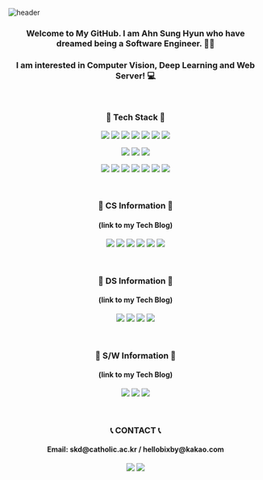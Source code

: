 <!--
**SkiddieAhn/SkiddieAhn** is a ✨ _special_ ✨ repository because its `README.md` (this file) appears on your GitHub profile.

Here are some ideas to get you started:

- 🔭 I’m currently working on ...
- 🌱 I’m currently learning ...
- 👯 I’m looking to collaborate on ...
- 🤔 I’m looking for help with ...
- 💬 Ask me about ...
- 📫 How to reach me: ...
- 😄 Pronouns: ...
- ⚡ Fun fact: ...
-->

![header](https://capsule-render.vercel.app/api?type=waving&color=8CA6DB&height=300&section=header&text=SkiddieAhn&fontSize=70)

<h3 align="center">Welcome to My GitHub. I am Ahn Sung Hyun  who have dreamed being a Software Engineer. 👨‍💻</h3>
<h3 align="center">I am interested in Computer Vision, Deep Learning and Web Server! 💻 </h3>
<br/>
<h3 align="center">💾 Tech Stack 💾 </h3>


<p align="center">
<img src="https://img.shields.io/badge/C-A8B9CC?style=flat-square&logo=C&logoColor=white" />
<img src="https://img.shields.io/badge/C++-00599c?style=flat-square&logo=c%2B%2B&&logoColor=white" />
<img src="https://img.shields.io/badge/Java-007396?style=flat-square&logo=java&logoColor=white" />
<img src="https://img.shields.io/badge/Python-3776AB?style=flat-square&logo=python&logoColor=white" />
<img src="https://img.shields.io/badge/R-276DC3?style=flat-square&logo=r&logoColor=white" />
<img src="https://img.shields.io/badge/Node.js-339933?style=flat-square&logo=Node.js&logoColor=white" />
<img src="https://img.shields.io/badge/Kotlin-7F52FF?style=flat-square&logo=kotlin&logoColor=white" />
</p>
<p align="center">
<img src="https://img.shields.io/badge/OpenCV-5C3EE8?style=flat-square&logo=opencv&logoColor=white" />
<img src="https://img.shields.io/badge/Detectron2-1877F2?style=flat-square&logo=facebook&logoColor=white" />
<img src="https://img.shields.io/badge/Tensorflow-FF6F00?style=flat-square&logo=tensorflow&logoColor=white" />
</p>
<p align="center">
<img src="https://img.shields.io/badge/Django-092E20?style=flat-square&logo=django&logoColor=white" />
<img src="https://img.shields.io/badge/Express-F7DF1E?style=flat-square&logo=Node.js&logoColor=white" />
<img src="https://img.shields.io/badge/Android-3DDC84?style=flat-square&logo=Android&logoColor=white" />
<img src="https://img.shields.io/badge/Swing-EF4223?style=flat-square&logo=java&logoColor=white" />
<img src="https://img.shields.io/badge/Tkinter-1B72BE?style=flat-square&logo=python&logoColor=white" />
<img src="https://img.shields.io/badge/MySQL-4479A1?style=flat-square&logo=mysql&logoColor=white" />
<img src="https://img.shields.io/badge/AWS-232F3E?style=flat-square&logo=Amazon AWS&logoColor=white" />
</p>

<br/>
<h3 align="center">📘 CS Information 📘 </h3>
<h4 align="center">(link to my Tech Blog)</h4>
<p align="center">
<a href="https://shacoding.com/category/cse/data-structure/" target="_blank">
<img src="https://img.shields.io/badge/Data Structure-FF3621?style=flat-square&logo=Databricks&logoColor=white" /></a>
<img src="https://img.shields.io/badge/Algorithm-00BCB4?style=flat-square&logo=The Algorithms&logoColor=white" />
<img src="https://img.shields.io/badge/Architecture-4285F4?style=flat-square&logo=Jetpack Compose&logoColor=white" />
<img src="https://img.shields.io/badge/Database-4479A1?style=flat-square&logo=mysql&logoColor=white" />
<img src="https://img.shields.io/badge/Network-512BD4?style=flat-square&logo=.NET&logoColor=white" />
<img src="https://img.shields.io/badge/OS-0078D6?style=flat-square&logo=windows&logoColor=white" />
</p>

<br/>
<h3 align="center">📗 DS Information 📗 </h3>
<h4 align="center">(link to my Tech Blog)</h4>
<p align="center">
<img src="https://img.shields.io/badge/Data Analysis-4285F4?style=flat-square&logo=r&logoColor=white" />
<img src="https://img.shields.io/badge/Data Mining-276DC3?style=flat-square&logo=r&logoColor=white" />
<img src="https://img.shields.io/badge/Machine Learning-FF6F00?style=flat-square&logo=tensorflow&logoColor=white" />
<img src="https://img.shields.io/badge/Computer Vision-5C3EE8?style=flat-square&logo=opencv&logoColor=white" />
</p>

<br/>
<h3 align="center">📙 S/W Information 📙 </h3>
<h4 align="center">(link to my Tech Blog)</h4>
<p align="center">
<img src="https://img.shields.io/badge/Git-F05032?style=flat-square&logo=git&logoColor=white" />
<img src="https://img.shields.io/badge/Android App-3DDC84?style=flat-square&logo=Android&logoColor=white" />
<img src="https://img.shields.io/badge/Web Server-339933?style=flat-square&logo=Node.js&logoColor=white" />
</p>

<br/>
<h3 align="center">📞 CONTACT 📞 </h3>
<h4 align="center">Email: skd@catholic.ac.kr / hellobixby@kakao.com</h4>
<p align="center">
<img src="https://img.shields.io/badge/Tech Blog-21759B?style=flat-square&logo=wordpress&logoColor=white" />
<img src="https://img.shields.io/badge/Daily Blog-03C75A?style=flat-square&logo=Naver&logoColor=white" />
</p>
